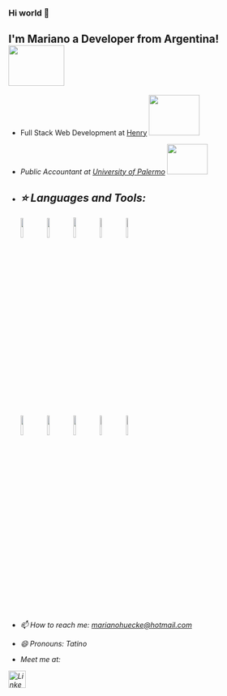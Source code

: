 

### Hi world 👋
<h2> I'm Mariano a Developer from Argentina! <img src="https://media1.giphy.com/media/dUpzvFEQjZqD7vNS2m/giphy.gif?cid=ecf05e47mfgbch172e3hb2x9dpvne7a35d90l43z31yn3bna&rid=giphy.gif&ct=g" height="80" width="110"> </h2>


- <p>Full Stack Web Development at <a href="https://www.soyhenry.com">Henry</a> <img src="https://media1.giphy.com/media/jmYJF3hGctoOI/200.webp?cid=ecf05e47thm9807om47g6qwqs5ymjcextavm5z761hicoizh&rid=200.webp&ct=g" height="80" width="100"/>

- <p><em>Public Accountant at <a href="https://www.palermo.edu">University of Palermo</a> <img src="https://media3.giphy.com/media/rKuIcYO506tzjKIvy9/giphy.webp?cid=ecf05e4700qlbbosbez6cjl7u43si7dr0ixwizhquuwc4t66&rid=giphy.webp&ct=s" height="60" width="80" />

   

   
- ## :star: Languages and Tools:
     
   <code><img width="10%" src="https://www.vectorlogo.zone/logos/javascript/javascript-ar21.svg"></code>
   <code><img width="10%" src="https://www.vectorlogo.zone/logos/reactjs/reactjs-ar21.svg"></code>
   <code><img height="40" width="10%" src="https://raw.githubusercontent.com/get-icon/geticon/master/icons/redux.svg"></code>
   <code><img width="10%" src="https://www.vectorlogo.zone/logos/w3_html5/w3_html5-ar21.svg"></code>
   <code><img width="10%" src="https://www.vectorlogo.zone/logos/w3_css/w3_css-ar21.svg"></code>
       <br />
   <code><img width="10%" src="https://www.vectorlogo.zone/logos/nodejs/nodejs-ar21.svg"></code>
   <code><img width="10%" src="https://www.vectorlogo.zone/logos/expressjs/expressjs-ar21.svg"></code>
   <code><img width="10%" src="https://www.vectorlogo.zone/logos/postgresql/postgresql-ar21.svg"></code>
   <code><img width="10%" src="https://www.vectorlogo.zone/logos/typescriptlang/typescriptlang-ar21.svg"></code>
   <code><img width="10%" src="https://www.vectorlogo.zone/logos/sequelizejs/sequelizejs-ar21.svg"></code>
      <br />
   
   
   
- 📫 How to reach me: marianohuecke@hotmail.com 
- 😄 Pronouns: Tatino 

-  Meet me at:
  <a href="https://www.linkedin.com/in/marianohuecke/">

  <img align="left"  alt="Linkedin" width="34px" src="https://cdn.jsdelivr.net/npm/simple-icons@v3/icons/linkedin.svg" />

</a>
